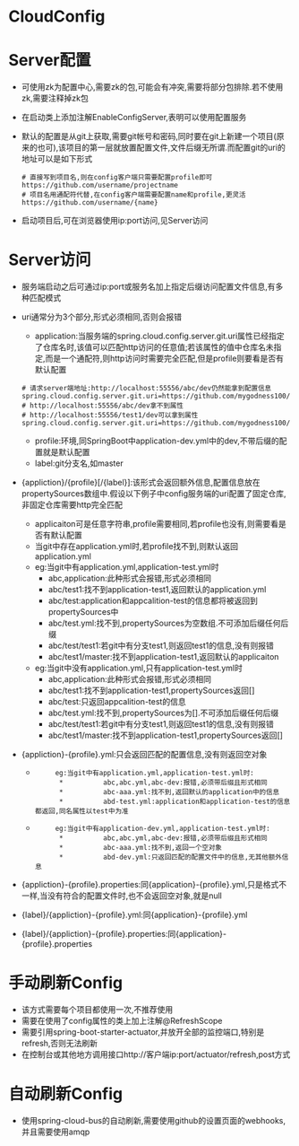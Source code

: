 # CloudConfig



# Server配置

* 可使用zk为配置中心,需要zk的包,可能会有冲突,需要将部分包排除.若不使用zk,需要注释掉zk包

* 在启动类上添加注解EnableConfigServer,表明可以使用配置服务

* 默认的配置是从git上获取,需要git帐号和密码,同时要在git上新建一个项目(原来的也可),该项目的第一层就放置配置文件,文件后缀无所谓.而配置git的uri的地址可以是如下形式

  ```
  # 直接写到项目名,则在config客户端只需要配置profile即可
  https://github.com/username/projectname
  # 项目名用通配符代替,在config客户端需要配置name和profile,更灵活
  https://github.com/username/{name}
  ```

* 启动项目后,可在浏览器使用ip:port访问,见Server访问



# Server访问

* 服务端启动之后可通过ip:port或服务名加上指定后缀访问配置文件信息,有多种匹配模式

* uri通常分为3个部分,形式必须相同,否则会报错

  * application:当服务端的spring.cloud.config.server.git.uri属性已经指定了仓库名时,该值可以匹配http访问的任意值;若该属性的值中仓库名未指定,而是一个通配符,则http访问时需要完全匹配,但是profile则要看是否有默认配置

  ```properties
  # 请求server端地址:http://localhost:55556/abc/dev仍然能拿到配置信息
  spring.cloud.config.server.git.uri=https://github.com/mygodness100/test1
  # http://localhost:55556/abc/dev拿不到属性
  # http://localhost:55556/test1/dev可以拿到属性
  spring.cloud.config.server.git.uri=https://github.com/mygodness100/{aaa}
  ```

  * profile:环境,同SpringBoot中application-dev.yml中的dev,不带后缀的配置就是默认配置
  * label:git分支名,如master

* {appliction}/{profile}[/{label}]:该形式会返回额外信息,配置信息放在propertySources数组中.假设以下例子中config服务端的uri配置了固定仓库,非固定仓库需要http完全匹配

   * applicaiton可是任意字符串,profile需要相同,若profile也没有,则需要看是否有默认配置
   * 当git中存在application.yml时,若profile找不到,则默认返回application.yml
   * eg:当git中有application.yml,application-test.yml时
      * abc,application:此种形式会报错,形式必须相同
      * abc/test1:找不到application-test1,返回默认的application.yml
      * abc/test:application和appcalition-test的信息都将被返回到propertySources中
      * abc/test.yml:找不到,propertySources为空数组.不可添加后缀任何后缀
      * abc/test/test1:若git中有分支test1,则返回test1的信息,没有则报错
      * abc/test1/master:找不到application-test1,返回默认的applicaiton
  * eg:当git中没有application.yml,只有application-test.yml时
    * abc,application:此种形式会报错,形式必须相同
     * abc/test1:找不到application-test1,propertySources返回[]
     * abc/test:只返回appcalition-test的信息
     * abc/test.yml:找不到,propertySources为[].不可添加后缀任何后缀
     * abc/test/test1:若git中有分支test1,则返回test1的信息,没有则报错
     * abc/test1/master:找不到application-test1,propertySources返回[]

 * {appliction}-{profile}.yml:只会返回匹配的配置信息,没有则返回空对象
    *          eg:当git中有application.yml,application-test.yml时:
                *          abc,abc.yml,abc-dev:报错,必须带后缀且形式相同
                *          abc-aaa.yml:找不到,返回默认的application中的信息
                *          abd-test.yml:application和application-test的信息都返回,同名属性以test中为准
    *          eg:当git中有application-dev.yml,application-test.yml时:
                *          abc,abc.yml,abc-dev:报错,必须带后缀且形式相同
                *          abc-aaa.yml:找不到,返回一个空对象
                *          abd-dev.yml:只返回匹配的配置文件中的信息,无其他额外信息

 * {appliction}-{profile}.properties:同{application}-{profile}.yml,只是格式不一样,当没有符合的配置文件时,也不会返回空对象,就是null

 * {label}/{appliction}-{profile}.yml:同{application}-{profile}.yml

 * {label}/{appliction}-{profile}.properties:同{application}-{profile}.properties



# 手动刷新Config

* 该方式需要每个项目都使用一次,不推荐使用
* 需要在使用了config属性的类上加上注解@RefreshScope
* 需要引用spring-boot-starter-actuator,并放开全部的监控端口,特别是refresh,否则无法刷新
* 在控制台或其他地方调用接口http://客户端ip:port/actuator/refresh,post方式



# 自动刷新Config

* 使用spring-cloud-bus的自动刷新,需要使用github的设置页面的webhooks,并且需要使用amqp

